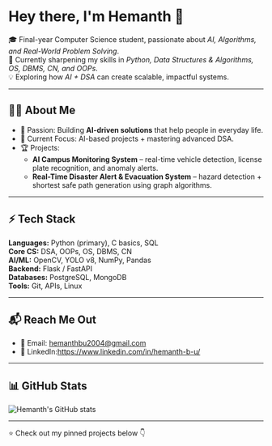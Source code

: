 # Hey there, I'm Hemanth 👋  

🎓 Final-year Computer Science student, passionate about *AI, Algorithms, and Real-World Problem Solving*.  
🚀 Currently sharpening my skills in *Python, Data Structures & Algorithms, OS, DBMS, CN, and OOPs*.  
💡 Exploring how *AI + DSA* can create scalable, impactful systems.  

---

## 🧑‍💻 About Me
- 🌟 Passion: Building **AI-driven solutions** that help people in everyday life.  
- 🔭 Current Focus: AI-based projects + mastering advanced DSA.  
- 🏆 Projects:  
  - **AI Campus Monitoring System** – real-time vehicle detection, license plate recognition, and anomaly alerts.  
  - **Real-Time Disaster Alert & Evacuation System** – hazard detection + shortest safe path generation using graph algorithms.  
 

---

## ⚡ Tech Stack
**Languages:** Python (primary), C basics, SQL  
**Core CS:** DSA, OOPs, OS, DBMS, CN  
**AI/ML:** OpenCV, YOLO v8, NumPy, Pandas  
**Backend:** Flask / FastAPI  
**Databases:** PostgreSQL, MongoDB  
**Tools:** Git, APIs, Linux  

---

## 📬 Reach Me Out
- 📧 Email: hemanthbu2004@gmail.com
- 🔗 LinkedIn:https://www.linkedin.com/in/hemanth-b-u/


---

## 📊 GitHub Stats
![Hemanth's GitHub stats](https://github-readme-stats.vercel.app/api?username=hemanth-b-u&show_icons=true&theme=radical)

---
⭐ Check out my pinned projects below 👇  
